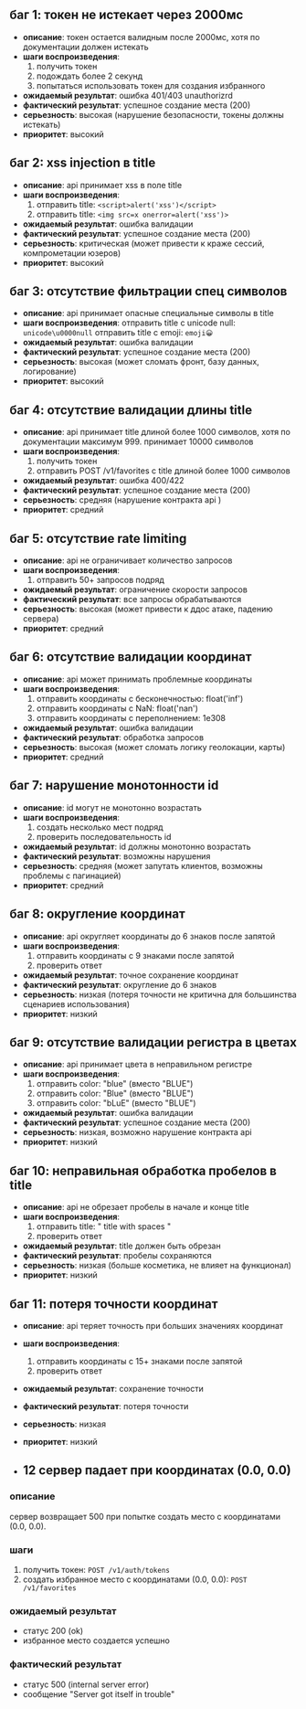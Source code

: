 ## баг 1: токен не истекает через 2000мс
- **описание**: токен остается валидным после 2000мс, хотя по документации должен истекать
- **шаги воспроизведения**:
  1. получить токен
  2. подождать более 2 секунд
  3. попытаться использовать токен для создания избранного
- **ожидаемый результат**: ошибка 401/403 unauthorizrd
- **фактический результат**: успешное создание места (200)
- **серьезность**: высокая (нарушение безопасности, токены должны истекать)
- **приоритет**: высокий

## баг 2: xss injection в title
- **описание**: api принимает xss в поле title
- **шаги воспроизведения**:
  1. отправить title: `<script>alert('xss')</script>`
  2. отправить title: `<img src=x onerror=alert('xss')>`
- **ожидаемый результат**: ошибка валидации
- **фактический результат**: успешное создание места (200)
- **серьезность**: критическая (может привести к краже сессий, компрометации юзеров)
- **приоритет**: высокий

## баг 3: отсутствие фильтрации спец символов
- **описание**: api принимает опасные специальные символы в title
- **шаги воспроизведения**:
  отправить title с unicode null: `unicode\u0000null`
   отправить title с emoji: `emoji😀`
- **ожидаемый результат**: ошибка валидации
- **фактический результат**: успешное создание места (200)
- **серьезность**: высокая (может сломать фронт, базу данных, логирование)
- **приоритет**: высокий

## баг 4: отсутствие валидации длины title
- **описание**: api принимает title длиной более 1000 символов, хотя по документации максимум 999. принимает 10000 символов
- **шаги воспроизведения**: 
  1. получить токен
  2. отправить POST /v1/favorites с title длиной более 1000 символов
- **ожидаемый результат**: ошибка 400/422
- **фактический результат**: успешное создание места (200)
- **серьезность**: средняя (нарушение контракта api )
- **приоритет**: средний

## баг 5: отсутствие rate limiting
- **описание**: api не ограничивает количество запросов
- **шаги воспроизведения**:
  1. отправить 50+ запросов подряд
- **ожидаемый результат**: ограничение скорости запросов
- **фактический результат**: все запросы обрабатываются
- **серьезность**: высокая (может привести к ддос атаке, падению сервера)
- **приоритет**: средний

## баг 6: отсутствие валидации координат
- **описание**: api может принимать проблемные координаты
- **шаги воспроизведения**:
  1. отправить координаты с бесконечностью: float('inf')
  2. отправить координаты с NaN: float('nan')
  3. отправить координаты с переполнением: 1e308
- **ожидаемый результат**: ошибка валидации
- **фактический результат**: обработка запросов
- **серьезность**: высокая (может сломать логику геолокации, карты)
- **приоритет**: средний

## баг 7: нарушение монотонности id
- **описание**: id могут не монотонно возрастать
- **шаги воспроизведения**:
  1. создать несколько мест подряд
  2. проверить последовательность id
- **ожидаемый результат**: id должны монотонно возрастать
- **фактический результат**: возможны нарушения
- **серьезность**: средняя (может запутать клиентов, возможны проблемы с пагинацией)
- **приоритет**: средний

## баг 8: округление координат
- **описание**: api округляет координаты до 6 знаков после запятой
- **шаги воспроизведения**:
  1. отправить координаты с 9 знаками после запятой
  2. проверить ответ
- **ожидаемый результат**: точное сохранение координат
- **фактический результат**: округление до 6 знаков
- **серьезность**: низкая (потеря точности не критична для большинства сценариев использования)
- **приоритет**: низкий

## баг 9: отсутствие валидации регистра в цветах
- **описание**: api принимает цвета в неправильном регистре
- **шаги воспроизведения**:
  1. отправить color: "blue" (вместо "BLUE")
  2. отправить color: "Blue" (вместо "BLUE")
  3. отправить color: "bLuE" (вместо "BLUE")
- **ожидаемый результат**: ошибка валидации
- **фактический результат**: успешное создание места (200)
- **серьезность**: низкая, возможно нарушение контракта api
- **приоритет**: низкий

## баг 10: неправильная обработка пробелов в title
- **описание**: api не обрезает пробелы в начале и конце title
- **шаги воспроизведения**:
  1. отправить title: "   title with spaces   "
  2. проверить ответ
- **ожидаемый результат**: title должен быть обрезан
- **фактический результат**: пробелы сохраняются
- **серьезность**: низкая (больше косметика, не влияет на функционал)
- **приоритет**: низкий

## баг 11: потеря точности координат
- **описание**: api теряет точность при больших значениях координат
- **шаги воспроизведения**:
  1. отправить координаты с 15+ знаками после запятой
  2. проверить ответ
- **ожидаемый результат**: сохранение точности
- **фактический результат**: потеря точности
- **серьезность**: низкая
- **приоритет**: низкий

- ## 12 сервер падает при координатах (0.0, 0.0)

### описание
сервер возвращает 500 при попытке создать место с координатами (0.0, 0.0).
### шаги 
1. получить токен: `POST /v1/auth/tokens`
2. создать избранное место с координатами (0.0, 0.0): `POST /v1/favorites`
### ожидаемый результат
- статус 200 (ok)
- избранное место создается успешно
### фактический результат
- статус 500 (internal server error)
- сообщение "Server got itself in trouble"
